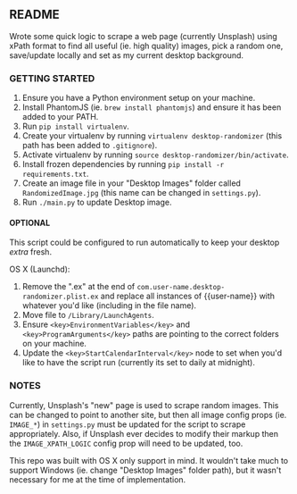 ## README ##

Wrote some quick logic to scrape a web page (currently Unsplash) using xPath format to find all useful (ie. high quality) images,
pick a random one, save/update locally and set as my current desktop background.

### GETTING STARTED ###
1. Ensure you have a Python environment setup on your machine.
2. Install PhantomJS (ie. `brew install phantomjs`) and ensure it has been added to your PATH.
3. Run `pip install virtualenv`.
4. Create your virtualenv by running `virtualenv desktop-randomizer` (this path has been added to `.gitignore`).
5. Activate virtualenv by running `source desktop-randomizer/bin/activate`.
6. Install frozen dependencies by running `pip install -r requirements.txt`.
7. Create an image file in your "Desktop Images" folder called `RandomizedImage.jpg` (this name can be changed in `settings.py`).
8. Run `./main.py` to update Desktop image.

#### OPTIONAL ####
This script could be configured to run automatically to keep your desktop _extra_ fresh.

OS X (Launchd):

1. Remove the ".ex" at the end of `com.user-name.desktop-randomizer.plist.ex` and replace all instances of {{user-name}} with whatever you'd like (including in the file name).
2. Move file to `/Library/LaunchAgents`.
3. Ensure `<key>EnvironmentVariables</key>` and `<key>ProgramArguments</key>` paths are pointing to the correct folders on your machine.
4. Update the `<key>StartCalendarInterval</key>` node to set when you'd like to have the script run (currently its set to daily at
midnight).

### NOTES ###
Currently, Unsplash's "new" page is used to scrape random images. This can be changed to point to another site, but then all image
config props (ie. `IMAGE_*`) in `settings.py` must be updated for the script to scrape appropriately. Also, if Unsplash ever decides
to modify their markup then the `IMAGE_XPATH_LOGIC` config prop will need to be updated, too.

This repo was built with OS X only support in mind. It wouldn't take much to support Windows (ie. change "Desktop Images" folder path),
but it wasn't necessary for me at the time of implementation.
